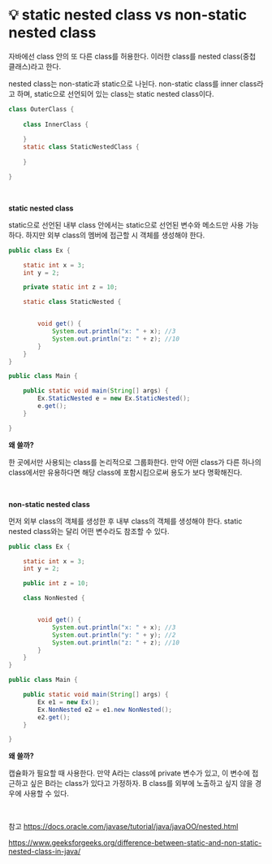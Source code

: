 # 💡 **static nested class vs non-static nested class**

자바에선 class 안의 또 다른 class를 허용한다. 이러한 class를
nested class(중첩 클래스)라고 한다.

nested class는 non-static과 static으로 나뉜다. 
non-static class를 inner class라고 하며,
static으로 선언되어 있는 class는 static nested class이다.

```java
class OuterClass {
    
    class InnerClass {
        
    }
    static class StaticNestedClass {
        
    }

}
```

<br>

**static nested class**

static으로 선언된 내부 class 안에서는 static으로 선언된 변수와 메소드만 사용 가능하다. 하지만 외부 class의 멤버에 접근할 시 객체를 생성해야 한다.

```java
public class Ex {

    static int x = 3;
    int y = 2;

    private static int z = 10;

    static class StaticNested {


        void get() {
            System.out.println("x: " + x); //3
            System.out.println("z: " + z); //10
        }
    }
}

public class Main {

    public static void main(String[] args) {
        Ex.StaticNested e = new Ex.StaticNested();
        e.get();
    }

}
```

**왜 쓸까?**

한 곳에서만 사용되는 class를 논리적으로 그룹화한다. 만약 어떤 class가 다른 하나의 class에서만 유용하다면 해당 class에 포함시킴으로써 용도가 보다 명확해진다.

<br>

**non-static nested class**

먼저 외부 class의 객체를 생성한 후 내부 class의 객체를 생성해야 한다. static nested class와는 달리 어떤 변수라도 참조할 수 있다.

```java
public class Ex {

    static int x = 3;
    int y = 2;

    public int z = 10;

    class NonNested {


        void get() {
            System.out.println("x: " + x); //3
            System.out.println("y: " + y); //2
            System.out.println("z: " + z); //10
        }
    }
}

public class Main {

    public static void main(String[] args) {
        Ex e1 = new Ex();
        Ex.NonNested e2 = e1.new NonNested();
        e2.get();
    }

}

```

**왜 쓸까?**

캡슐화가 필요할 때 사용한다. 만약 A라는 class에 private 변수가 있고, 이 변수에 접근하고 싶은 B라는 class가 있다고 가정하자. B class를 외부에 노출하고 싶지 않을 경우에 사용할 수 있다.

<br>


참고
https://docs.oracle.com/javase/tutorial/java/javaOO/nested.html

https://www.geeksforgeeks.org/difference-between-static-and-non-static-nested-class-in-java/

